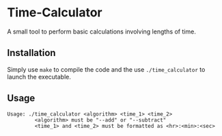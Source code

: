 # Time-Calculator
A small tool to perform basic calculations involving lengths of time.

## Installation
Simply use `make` to compile the code and the use `./time_calculator` to launch the executable.

## Usage
```
Usage: ./time_calculator <algorithm> <time_1> <time_2>
         <algorithm> must be "--add" or "--subtract"
         <time_1> and <time_2> must be formatted as <hr>:<min>:<sec>
```
